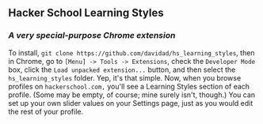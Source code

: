 ## Hacker School Learning Styles
### _A very special-purpose Chrome extension_

To install, `git clone https://github.com/davidad/hs_learning_styles`, then in
Chrome, go to `[Menu] -> Tools -> Extensions`, check the `Developer Mode` box,
click the `Load unpacked extension...` button, and then select the
`hs_learning_styles` folder. Yep, it's that simple. Now, when you browse
profiles on `hackerschool.com,` you'll see a Learning Styles section of each
profile. (Some may be empty, of course; mine surely isn't, though.) You can set
up your own slider values on your Settings page, just as you would edit the
rest of your profile.
